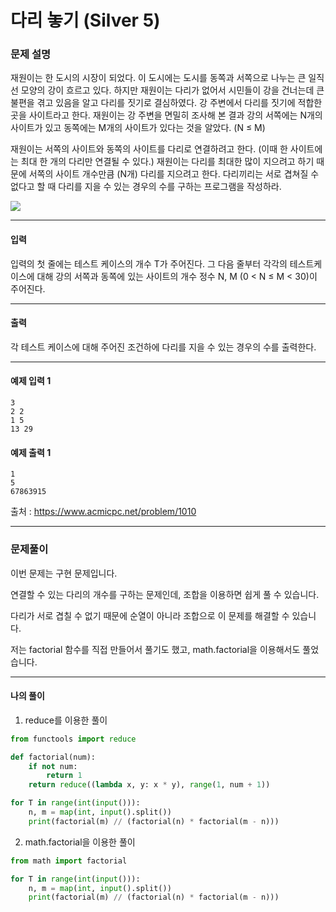 # 다리 놓기 (Silver 5)

### 문제 설명

재원이는 한 도시의 시장이 되었다. 이 도시에는 도시를 동쪽과 서쪽으로 나누는 큰 일직선 모양의 강이 흐르고 있다. 하지만 재원이는 다리가 없어서 시민들이 강을 건너는데 큰 불편을 겪고 있음을 알고 다리를 짓기로 결심하였다. 강 주변에서 다리를 짓기에 적합한 곳을 사이트라고 한다. 재원이는 강 주변을 면밀히 조사해 본 결과 강의 서쪽에는 N개의 사이트가 있고 동쪽에는 M개의 사이트가 있다는 것을 알았다. (N ≤ M)

재원이는 서쪽의 사이트와 동쪽의 사이트를 다리로 연결하려고 한다. (이때 한 사이트에는 최대 한 개의 다리만 연결될 수 있다.) 재원이는 다리를 최대한 많이 지으려고 하기 때문에 서쪽의 사이트 개수만큼 (N개) 다리를 지으려고 한다. 다리끼리는 서로 겹쳐질 수 없다고 할 때 다리를 지을 수 있는 경우의 수를 구하는 프로그램을 작성하라.

<img src="https://onlinejudgeimages.s3-ap-northeast-1.amazonaws.com/upload/201003/pic1.JPG">

---

#### 입력

입력의 첫 줄에는 테스트 케이스의 개수 T가 주어진다. 그 다음 줄부터 각각의 테스트케이스에 대해 강의 서쪽과 동쪽에 있는 사이트의 개수 정수 N, M (0 < N ≤ M < 30)이 주어진다.

---

#### 출력

각 테스트 케이스에 대해 주어진 조건하에 다리를 지을 수 있는 경우의 수를 출력한다.

---

#### 예제 입력 1

~~~
3
2 2
1 5
13 29
~~~

#### 예제 출력 1

~~~
1
5
67863915
~~~

출처 : https://www.acmicpc.net/problem/1010

---

### 문제풀이

이번 문제는 구현 문제입니다.

연결할 수 있는 다리의 개수를 구하는 문제인데, 조합을 이용하면 쉽게 풀 수 있습니다.

다리가 서로 겹칠 수 없기 때문에 순열이 아니라 조합으로 이 문제를 해결할 수 있습니다.

저는 factorial 함수를 직접 만들어서 풀기도 했고, math.factorial을 이용해서도 풀었습니다.

---

#### 나의 풀이

1. reduce를 이용한 풀이

~~~python
from functools import reduce

def factorial(num):
    if not num:
        return 1
    return reduce((lambda x, y: x * y), range(1, num + 1))

for T in range(int(input())):
    n, m = map(int, input().split())
    print(factorial(m) // (factorial(n) * factorial(m - n)))
~~~

2. math.factorial을 이용한 풀이

~~~python
from math import factorial

for T in range(int(input())):
    n, m = map(int, input().split())
    print(factorial(m) // (factorial(n) * factorial(m - n)))
~~~
